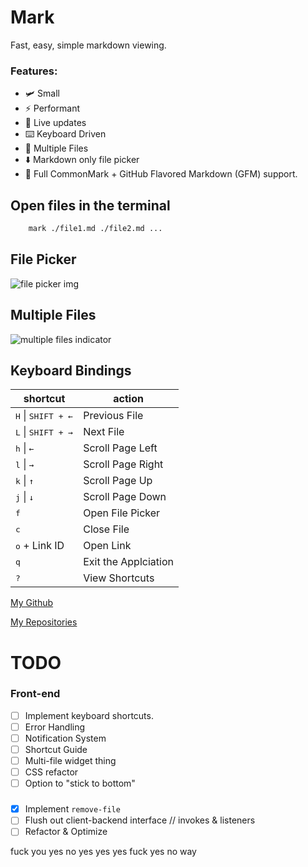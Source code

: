 # Mark

Fast, easy, simple markdown viewing.

### Features:

- 🛩️ Small
- ⚡ Performant
- 📡 Live updates
- ⌨️ Keyboard Driven
- 📑 Multiple Files
- ⬇️ Markdown only file picker
- 🐙 Full CommonMark + GitHub Flavored Markdown (GFM) support.

## Open files in the terminal

```bash
    mark ./file1.md ./file2.md ...
```

## File Picker

![file picker img](url)

## Multiple Files

![multiple files indicator](url)

## Keyboard Bindings

| shortcut                             | action               |
| ------------------------------------ | -------------------- |
| <kbd>H</kbd> \| <kbd>SHIFT + ←</kbd> | Previous File        |
| <kbd>L</kbd> \| <kbd>SHIFT + →</kbd> | Next File            |
| <kbd>h</kbd> \| <kbd>←</kbd>         | Scroll Page Left     |
| <kbd>l</kbd> \| <kbd>→</kbd>         | Scroll Page Right    |
| <kbd>k</kbd> \| <kbd>↑</kbd>         | Scroll Page Up       |
| <kbd>j</kbd> \| <kbd>↓</kbd>         | Scroll Page Down     |
| <kbd>f</kbd>                         | Open File Picker     |
| <kbd>c</kbd>                         | Close File           |
| <kbd>o</kbd> + Link ID               | Open Link            |
| <kbd>q</kbd>                         | Exit the Applciation |
| <kbd>?</kbd>                         | View Shortcuts       |

[My Github](https://github.com/manwitha1000names)

[My Repositories](https://github.com/manwitha1000names?tab=repositories)

# TODO

### Front-end

- [ ] Implement keyboard shortcuts.
- [ ] Error Handling
- [ ] Notification System
- [ ] Shortcut Guide
- [ ] Multi-file widget thing
- [ ] CSS refactor
- [ ] Option to "stick to bottom"

###

- [x] Implement `remove-file`
- [ ] Flush out client-backend interface // invokes & listeners
- [ ] Refactor & Optimize

fuck you yes no yes yes yes fuck yes no way

